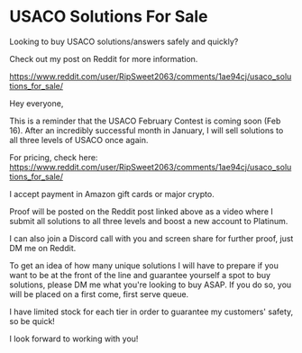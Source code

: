 # USACO Solutions For Sale

Looking to buy USACO solutions/answers safely and quickly?

Check out my post on Reddit for more information.

https://www.reddit.com/user/RipSweet2063/comments/1ae94cj/usaco_solutions_for_sale/


Hey everyone,

This is a reminder that the USACO February Contest is coming soon (Feb 16). After an incredibly successful month in January, I will sell solutions to all three levels of USACO once again.



For pricing, check here: https://www.reddit.com/user/RipSweet2063/comments/1ae94cj/usaco_solutions_for_sale/



I accept payment in Amazon gift cards or major crypto.

Proof will be posted on the Reddit post linked above as a video where I submit all solutions to all three levels and boost a new account to Platinum.

I can also join a Discord call with you and screen share for further proof, just DM me on Reddit.

To get an idea of how many unique solutions I will have to prepare if you want to be at the front of the line and guarantee yourself a spot to buy solutions, please DM me what you're looking to buy ASAP. If you do so, you will be placed on a first come, first serve queue.

I have limited stock for each tier in order to guarantee my customers' safety, so be quick!



I look forward to working with you!

